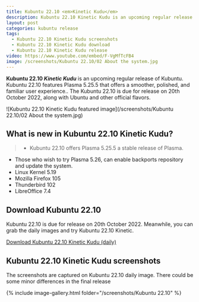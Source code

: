 ```yaml
---
title: Kubuntu 22.10 <em>Kinetic Kudu</em>
description: Kubuntu 22.10 Kinetic Kudu is an upcoming regular release of Kubuntu featuring Plasma 5.25.5 which offers a smoother, polished and familiar user experience.
layout: post
categories: kubuntu release
tags: 
  - Kubuntu 22.10 Kinetic Kudu screenshots
  - Kubuntu 22.10 Kinetic Kudu download
  - Kubuntu 22.10 Kinetic Kudu release
video: https://www.youtube.com/embed/F-VgMfTcFB4
image: /screenshots/Kubuntu 22.10/02 About the system.jpg
---
```


**Kubuntu 22.10 <em>Kinetic Kudu</em>** is an upcoming regular release of Kubuntu. Kubuntu 22.10 features Plasma 5.25.5 that offers a smoother, polished, and familiar user experience.. The Kubuntu 22.10 is due for release on 20th October 2022, along with Ubuntu and other official flavors.

![Kubuntu 22.10 Kinetic Kudu featured image](/screenshots/Kubuntu 22.10/02 About the system.jpg)

## What is new in Kubuntu 22.10 Kinetic Kudu?

> - Kubuntu 22.10 offers Plasma 5.25.5 a stable release of Plasma.
- Those who wish to try Plasma 5.26, can enable backports repository and update the system.
- Linux Kernel 5.19
- Mozilla Firefox 105
- Thunderbird 102
- LibreOffice 7.4

## Download Kubuntu 22.10
Kubuntu 22.10 is due for release on 20th October 2022. Meanwhile, you can grab the daily images and try Kubuntu 22.10 Kinetic.

<a href="https://cdimage.ubuntu.com/kubuntu/daily-live/current/" class="download">Download Kubuntu 22.10 Kinetic Kudu (daily)</a>

## Kubuntu 22.10 Kinetic Kudu screenshots

<div class="alert alert-info">The screenshots are captured on Kubuntu 22.10 daily image. There could be some minor differences in the final release</div>

{% include image-gallery.html folder="/screenshots/Kubuntu 22.10" %}
